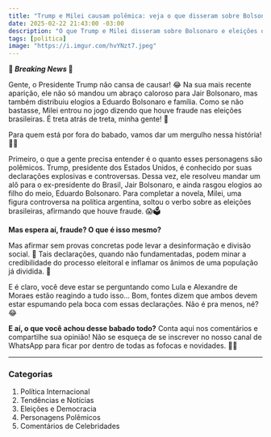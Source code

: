 ```yaml
---
title: "Trump e Milei causam polêmica: veja o que disseram sobre Bolsonaro e eleições"
date: 2025-02-22 21:43:00 -03:00
description: "O que Trump e Milei disseram sobre Bolsonaro e eleições que está agitando as redes sociais? 🤯🔍"
tags: [politica]
image: "https://i.imgur.com/hvYNzt7.jpeg"
---
```

**🚨 *Breaking News* 🚨**

Gente, o Presidente Trump não cansa de causar! 😂 Na sua mais recente aparição, ele não só mandou um abraço caloroso para Jair Bolsonaro, mas também distribuiu elogios a Eduardo Bolsonaro e família. Como se não bastasse, Milei entrou no jogo dizendo que houve fraude nas eleições brasileiras. É treta atrás de treta, minha gente! 🤯

Para quem está por fora do babado, vamos dar um mergulho nessa história! 🏊‍♂️

Primeiro, o que a gente precisa entender é o quanto esses personagens são polêmicos. Trump, presidente dos Estados Unidos, é conhecido por suas declarações explosivas e controversas. Dessa vez, ele resolveu mandar um alô para o ex-presidente do Brasil, Jair Bolsonaro, e ainda rasgou elogios ao filho do meio, Eduardo Bolsonaro. Para completar a novela, Milei, uma figura controversa na política argentina, soltou o verbo sobre as eleições brasileiras, afirmando que houve fraude. 😱🗳️

**Mas espera aí, fraude? O que é isso mesmo?**

Mas afirmar sem provas concretas pode levar a desinformação e divisão social. 🧐
Tais declarações, quando não fundamentadas, podem minar a credibilidade do processo eleitoral e inflamar os ânimos de uma população já dividida. 😬

E é claro, você deve estar se perguntando como Lula e Alexandre de Moraes estão reagindo a tudo isso... Bom, fontes dizem que ambos devem estar espumando pela boca com essas declarações. Não é pra menos, né? 😂

**E aí, o que você achou desse babado todo?**
Conta aqui nos comentários e compartilhe sua opinião! Não se esqueça de se inscrever no nosso canal de WhatsApp para ficar por dentro de todas as fofocas e novidades. 📲✨

---

### Categorias
1. Política Internacional
2. Tendências e Notícias
3. Eleições e Democracia
4. Personagens Polêmicos
5. Comentários de Celebridades

